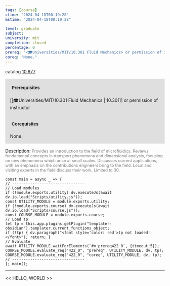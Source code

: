 ```yaml
---
tags: [course]
ctime: "2024-04-18T00:19:28"
mstime: "2024-04-18T00:19:28"

level: graduate
subject: 
university: mit
completion: closed
percentage: 0
prereq: "<🎓Universities/MIT/10.301 Fluid Mechanics> or permission of instructor"
coreq: "None."
---
```


catalog [10.677](http://student.mit.edu/catalog/m10a.html#10.677)

<span style="display: block; padding: 15px; background-color: rgb(100, 100, 100, 0.2);"><font id="m_prereq422_0" style="display: block; font-family: Arial, sans-serif; font-weight: bold; padding: 5px">Prerequisites</font><br><span id="prereq422_0">[[🎓Universities/MIT/10.301 Fluid Mechanics | 10.301]] or permission of instructor</span></span>
<span style="display: block; padding: 15px; background-color: rgb(100, 100, 100, 0.2);"><font id="m_coreq422_0" style="display: block; font-family: Arial, sans-serif; font-weight: bold; padding: 5px">Corequisites</font><br><span id="coreq422_0">None.</span></span>

<font style="">Description:</font>
<font style="color: grey; font-size: 0.8rem;">Provides an introduction to the field of microfluidics. Reviews fundamental concepts in transport phenomena and dimensional analysis, focusing on new phenomena which arise at small scales. Discusses current applications, with an emphasis on the contributions engineers bring to the field. Local and visiting experts in the field discuss their work. Limited to 30.</font>

```dataviewjs
const main = async _ => {
// --------------------------------
// Load modules
if (!module.exports.utility) dv.executeJs(await dv.io.load("Scripts/utility.js"));
const UTILITY_MODULE = module.exports.utility;
if (!module.exports.course) dv.executeJs(await dv.io.load("Scripts/course.js"));
const COURSE_MODULE = module.exports.course;
// Load tp
let tp = this.app.plugins.getPlugin("templater-obsidian").templater.current_functions_object;
if (!tp) { dv.paragraph("<font style='color: red'>tp not loaded!</font>"); return; }
// Evaluate
await UTILITY_MODULE.waitForElements(`#m_prereq422_0`, {timeout:5});
COURSE_MODULE.evaluate_req("422_0", "prereq", UTILITY_MODULE, dv, tp);
COURSE_MODULE.evaluate_req("422_0", "coreq", UTILITY_MODULE, dv, tp);
// --------------------------------
}; main();
```

---

<< HELLO, WORLD >>
